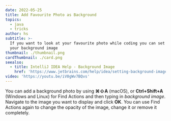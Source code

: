 ```yaml
---
date: 2022-05-25
title: Add Favourite Photo as Background
topics:
  - java
  - tricks
author: hs
subtitle: >-
  If you want to look at your favourite photo while coding you can set it as
  your background image
thumbnail: ./thumbnail.png
cardThumbnail: ./card.png
seealso:
  - title: IntelliJ IDEA Help - Background Image
    href: 'https://www.jetbrains.com/help/idea/setting-background-image.html'
video: 'https://youtu.be/iV0gWv7BQvs'
---
```


You can add a background photo by using **⌘⇧A** (macOS), or **Ctrl+Shift+A** (Windows and Linux) for Find Actions and then typing in _background image_. Navigate to the image you want to display and click **OK**. You can use Find Actions again to change the opacity of the image, change it or remove it completely.
